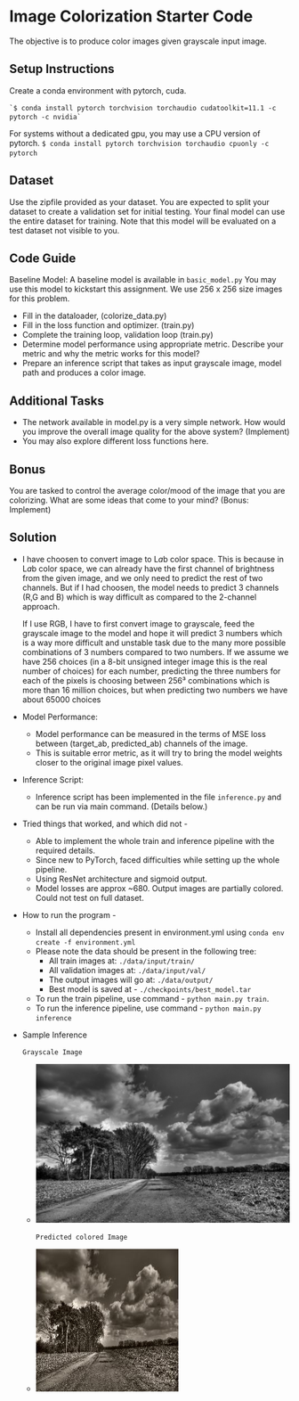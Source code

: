 # Image Colorization Starter Code
The objective is to produce color images given grayscale input image. 

## Setup Instructions
Create a conda environment with pytorch, cuda. 

    `$ conda install pytorch torchvision torchaudio cudatoolkit=11.1 -c pytorch -c nvidia`

For systems without a dedicated gpu, you may use a CPU version of pytorch.
`$ conda install pytorch torchvision torchaudio cpuonly -c pytorch`
    
## Dataset
Use the zipfile provided as your dataset. You are expected to split your dataset to create a validation set for initial testing. Your final model can use the entire dataset for training. Note that this model will be evaluated on a test dataset not visible to you.

## Code Guide
Baseline Model: A baseline model is available in `basic_model.py` You may use this model to kickstart this assignment. We use 256 x 256 size images for this problem.
-	Fill in the dataloader, (colorize_data.py)
-	Fill in the loss function and optimizer. (train.py)
-	Complete the training loop, validation loop (train.py)
-	Determine model performance using appropriate metric. Describe your metric and why the metric works for this model? 
- Prepare an inference script that takes as input grayscale image, model path and produces a color image. 

## Additional Tasks 
- The network available in model.py is a very simple network. How would you improve the overall image quality for the above system? (Implement)
- You may also explore different loss functions here.

## Bonus
You are tasked to control the average color/mood of the image that you are colorizing. What are some ideas that come to your mind? (Bonus: Implement)

## Solution
- I have choosen to convert image to L*a*b color space. This is because in L*a*b color space, we can already have the 
  first channel of brightness from the given image, and we only need to predict the rest of two channels.
  But if I had choosen, the model needs to predict 3 channels (R,G and B) which is way difficult as compared to the 2-channel
  approach.

  If I use RGB, I have to first convert image to grayscale, feed the grayscale image to the model and hope it will 
  predict 3 numbers which is a way more difficult and unstable task due to the many more possible combinations of 3 
  numbers compared to two numbers. If we assume we have 256 choices (in a 8-bit unsigned integer image this is the 
  real number of choices) for each number, predicting the three numbers for each of the pixels is choosing between 
  256³ combinations which is more than 16 million choices, but when predicting two numbers we have about 65000 choices

- Model Performance:
  - Model performance can be measured in the terms of MSE loss between (target_ab, predicted_ab) channels of the image.
  - This is suitable error metric, as it will try to bring the model weights closer to the original image pixel values.

- Inference Script:
  - Inference script has been implemented in the file `inference.py` and can be run via main command. (Details below.)

- Tried things that worked, and which did not - 
  - Able to implement the whole train and inference pipeline with the required details.
  - Since new to PyTorch, faced difficulties while setting up the whole pipeline.
  - Using ResNet architecture and sigmoid output.
  - Model losses are approx ~680. Output images are partially colored. Could not test on full dataset.

- How to run the program - 
  - Install all dependencies present in environment.yml using `conda env create -f environment.yml`
  - Please note the data should be present in the following tree:
    - All train images at: `./data/input/train/`
    - All validation images at: `./data/input/val/`
    - The output images will go at: `./data/output/`
    - Best model is saved at - `./checkpoints/best_model.tar`
  - To run the train pipeline, use command - `python main.py train`.
  - To run the inference pipeline, use command - `python main.py inference`

- Sample Inference

      Grayscale Image
  - ![Grayscale Image](./data/inference_image.jpeg)

        Predicted colored Image
  
  - ![Predicted colored Image](./data/inference_output.jpeg)
